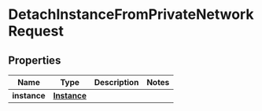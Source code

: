

# DetachInstanceFromPrivateNetworkRequest


## Properties

| Name | Type | Description | Notes |
|------------ | ------------- | ------------- | -------------|
|**instance** | [**Instance**](Instance.md) |  |  |



